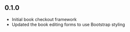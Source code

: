 ## 0.1.0

- Initial book checkout framework
- Updated the book editing forms to use Bootstrap styling

